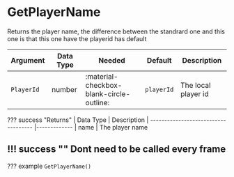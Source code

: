 # GetPlayerName
Returns the player name, the difference between the standrard one and this one is that this one have the playerid has default

| Argument              | Data Type                            | Needed                    | Default         | Description
| ----------------------| ------------------------------------ | ------------------------- |-----------------|-------------
| `PlayerId`                | number | :material-checkbox-blank-circle-outline: | `playerId` | The local player id

??? success "Returns"
    | Data Type                            | Description
    | ------------------------------------ |-------------
    | name | The player name
    
!!! success ""
    Dont need to be called every frame
---
??? example
    ```
    GetPlayerName()
    ```